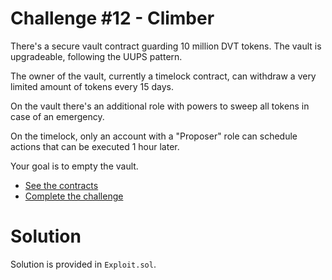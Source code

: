 # Challenge #12 - Climber

There's a secure vault contract guarding 10 million DVT tokens. The vault is upgradeable, following the UUPS pattern.

The owner of the vault, currently a timelock contract, can withdraw a very limited amount of tokens every 15 days.

On the vault there's an additional role with powers to sweep all tokens in case of an emergency.

On the timelock, only an account with a "Proposer" role can schedule actions that can be executed 1 hour later.

Your goal is to empty the vault.

-   [See the contracts](https://github.com/tinchoabbate/damn-vulnerable-defi/tree/v2.2.0/contracts/climber)
-   [Complete the challenge](https://github.com/tinchoabbate/damn-vulnerable-defi/blob/v2.2.0/test/climber/climber.challenge.jss)

# Solution

Solution is provided in `Exploit.sol`.
